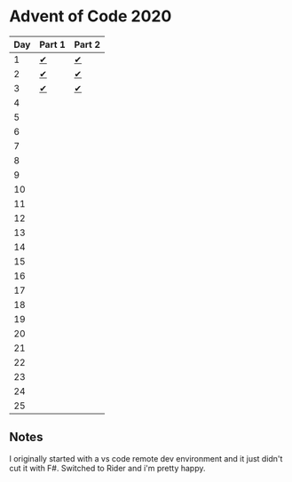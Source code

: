 # Advent of Code 2020

| Day | Part 1                                                                     | Part 2                                                                     |
| --- | -------------------------------------------------------------------------- | -------------------------------------------------------------------------- |
| 1   | [✔](https://github.com/alexanderwiebe/advent-of-code-2020/tree/day01part1) | [✔](https://github.com/alexanderwiebe/advent-of-code-2020/tree/day01part2) |
| 2   | [✔](https://github.com/alexanderwiebe/advent-of-code-2020/tree/day02part1) | [✔](https://github.com/alexanderwiebe/advent-of-code-2020/tree/day02part2) |
| 3   | [✔](https://github.com/alexanderwiebe/advent-of-code-2020/tree/day03part1) | [✔](https://github.com/alexanderwiebe/advent-of-code-2020/tree/day03part2) |
| 4   |                                                                            |                                                                            |
| 5   |                                                                            |                                                                            |
| 6   |                                                                            |                                                                            |
| 7   |                                                                            |                                                                            |
| 8   |                                                                            |                                                                            |
| 9   |                                                                            |                                                                            |
| 10   |                                                                            |                                                                            |
| 11   |                                                                            |                                                                            |
| 12   |                                                                            |                                                                            |
| 13   |                                                                            |                                                                            |
| 14   |                                                                            |                                                                            |
| 15   |                                                                            |                                                                            |
| 16   |                                                                            |                                                                            |
| 17   |                                                                            |                                                                            |
| 18   |                                                                            |                                                                            |
| 19   |                                                                            |                                                                            |
| 20   |                                                                            |                                                                            |
| 21   |                                                                            |                                                                            |
| 22   |                                                                            |                                                                            |
| 23   |                                                                            |                                                                            |
| 24   |                                                                            |                                                                            |
| 25   |                                                                            |                                                                            |


## Notes

I originally started with a vs code remote dev environment and it just didn't cut it with F#. Switched to Rider and i'm pretty happy.

